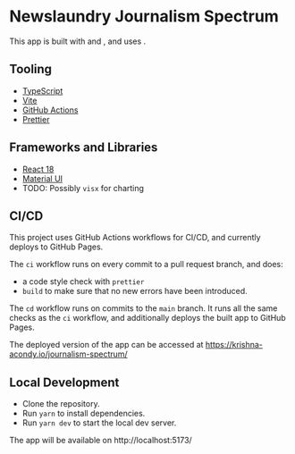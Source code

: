 # Newslaundry Journalism Spectrum

This app is built with and , and uses .

## Tooling

- [TypeScript](https://www.typescriptlang.org/)
- [Vite](https://vitejs.dev/guide)
- [GitHub Actions](https://docs.github.com/en/actions)
- [Prettier](https://prettier.io/)

## Frameworks and Libraries

- [React 18](https://reactjs.org/)
- [Material UI](https://mui.com/)
- TODO: Possibly `visx` for charting

## CI/CD

This project uses GitHub Actions workflows for CI/CD, and currently deploys to GitHub Pages.

The `ci` workflow runs on every commit to a pull request branch, and does:

- a code style check with `prettier`
- `build` to make sure that no new errors have been introduced.

The `cd` workflow runs on commits to the `main` branch. It runs all the same checks as the `ci` workflow, and additionally deploys the built app to GitHub Pages.

The deployed version of the app can be accessed at https://krishna-acondy.io/journalism-spectrum/

## Local Development

- Clone the repository.
- Run `yarn` to install dependencies.
- Run `yarn dev` to start the local dev server.

The app will be available on http://localhost:5173/
